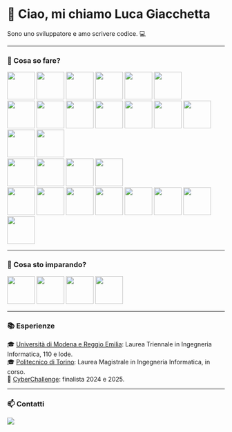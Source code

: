 # 👋 Ciao, mi chiamo Luca Giacchetta

Sono uno sviluppatore e amo scrivere codice. 💻

---

### 🚀 Cosa so fare?

<div display="flex">
  <img src="https://cdn.jsdelivr.net/gh/devicons/devicon@latest/icons/bash/bash-original.svg" width="64" />
  <img src="https://cdn.jsdelivr.net/gh/devicons/devicon@latest/icons/c/c-original.svg" width="64" />
  <img src="https://cdn.jsdelivr.net/gh/devicons/devicon@latest/icons/java/java-original.svg" width="64" width="64" />
  <img src="https://cdn.jsdelivr.net/gh/devicons/devicon@latest/icons/python/python-original.svg" width="64" />
  <img src="https://cdn.jsdelivr.net/gh/devicons/devicon@latest/icons/rust/rust-original.svg" width="64" />
  <img src="https://cdn.jsdelivr.net/gh/devicons/devicon@latest/icons/matlab/matlab-original.svg" width="64" />
</div>
<div display="flex">
  <img src="https://cdn.jsdelivr.net/gh/devicons/devicon@latest/icons/html5/html5-original.svg" width="64" />
  <img src="https://cdn.jsdelivr.net/gh/devicons/devicon@latest/icons/css3/css3-original.svg" width="64" />
  <img src="https://cdn.jsdelivr.net/gh/devicons/devicon@latest/icons/javascript/javascript-original.svg" width="64" />
  <img src="https://cdn.jsdelivr.net/gh/devicons/devicon@latest/icons/typescript/typescript-original.svg" width="64" />
  <img src="https://cdn.jsdelivr.net/gh/devicons/devicon@latest/icons/sass/sass-original.svg" width="64" />
  <img src="https://cdn.jsdelivr.net/gh/devicons/devicon@latest/icons/bootstrap/bootstrap-original.svg" width="64" />
  <img src="https://cdn.jsdelivr.net/gh/devicons/devicon@latest/icons/nodejs/nodejs-original.svg" width="64" />
  <img src="https://cdn.jsdelivr.net/gh/devicons/devicon@latest/icons/react/react-original.svg" width="64" />
  <img src="https://cdn.jsdelivr.net/gh/devicons/devicon@latest/icons/vitejs/vitejs-original.svg" width="64" />
</div>
<div display="flex">
  <img src="https://cdn.jsdelivr.net/gh/devicons/devicon@latest/icons/microsoftsqlserver/microsoftsqlserver-original.svg" width="64" />
  <img src="https://cdn.jsdelivr.net/gh/devicons/devicon@latest/icons/mysql/mysql-original.svg" width="64" />
  <img src="https://cdn.jsdelivr.net/gh/devicons/devicon@latest/icons/mongodb/mongodb-original.svg" width="64" />
  <img src="https://cdn.jsdelivr.net/gh/devicons/devicon@latest/icons/sqlite/sqlite-original.svg" width="64" />
</div>
<div display="flex">
  <img src="https://cdn.jsdelivr.net/gh/devicons/devicon@latest/icons/git/git-original.svg" width="64" />
  <img src="https://cdn.jsdelivr.net/gh/devicons/devicon@latest/icons/maven/maven-original.svg" width="64" />
  <img src="https://cdn.jsdelivr.net/gh/devicons/devicon@latest/icons/gradle/gradle-original.svg" width="64" />
  <img src="https://cdn.jsdelivr.net/gh/devicons/devicon@latest/icons/docker/docker-original.svg" width="64" />
  <img src="https://cdn.jsdelivr.net/gh/devicons/devicon@latest/icons/postman/postman-original.svg" width="64" />
  <img src="https://cdn.jsdelivr.net/gh/devicons/devicon@latest/icons/hadoop/hadoop-original.svg" width="64" />
  <img src="https://cdn.jsdelivr.net/gh/devicons/devicon@latest/icons/apachespark/apachespark-original.svg" width="64" /> 
  <img src="https://cdn.jsdelivr.net/gh/devicons/devicon@latest/icons/anaconda/anaconda-original.svg" width="64" />
</div>

---

### 🌱 Cosa sto imparando?

<div display="flex">
  <img src="https://cdn.jsdelivr.net/gh/devicons/devicon@latest/icons/cplusplus/cplusplus-original.svg" width="64" />
  <img src="https://cdn.jsdelivr.net/gh/devicons/devicon@latest/icons/csharp/csharp-original.svg" width="64" />
  <img src="https://cdn.jsdelivr.net/gh/devicons/devicon@latest/icons/flutter/flutter-original.svg" width="64" />
  <img src="https://cdn.jsdelivr.net/gh/devicons/devicon@latest/icons/firebase/firebase-original.svg" width="64" />
</div>

---

### 📚 Esperienze

🎓 <a href="https://www.unimore.it">Università di Modena e Reggio Emilia</a>: Laurea Triennale in Ingegneria Informatica, 110 e lode.
<br />
🎓 <a href="https://www.polito.it">Politecnico di Torino</a>: Laurea Magistrale in Ingegneria Informatica, in corso.
<br />
🤖 <a href="https://cyberchallenge.it">CyberChallenge</a>: finalista 2024 e 2025.

---

### 📫 Contatti

<a href="https://www.instagram.com/luca.giacchetta/">
  <img src="https://skillicons.dev/icons?i=instagram"/>
</a>
